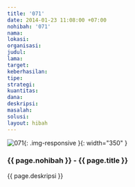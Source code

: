 ```yaml
---
title: '071'
date: 2014-01-23 11:08:00 +07:00
nohibah: '071'
nama: 
lokasi: 
organisasi: 
judul: 
lama: 
target: 
keberhasilan: 
tipe: 
strategi: 
kuantitas: 
dana: 
deskripsi: 
masalah: 
solusi: 
layout: hibah
---
```


![071](/static/img/hibahcms/071.png){: .img-responsive }{: width="350" }

### {{ page.nohibah }} - {{ page.title }}

{{ page.deskripsi }}
